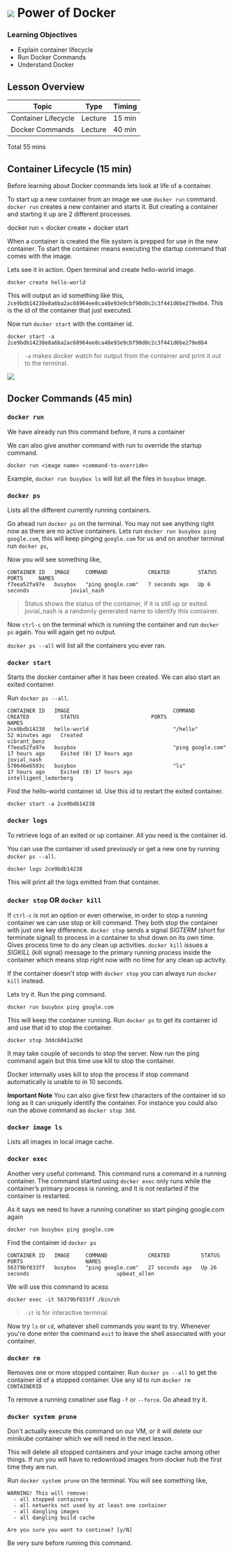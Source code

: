 # ![](https://ga-dash.s3.amazonaws.com/production/assets/logo-9f88ae6c9c3871690e33280fcf557f33.png) Power of Docker

### Learning Objectives

- Explain container lifecycle
- Run Docker Commands
- Understand Docker

## Lesson Overview

| Topic               | Type    | Timing |
| ------------------- | ------- | ------ |
| Container Lifecycle | Lecture | 15 min |
| Docker Commands     | Lecture | 40 min |

Total 55 mins

## Container Lifecycle (15 min)

Before learning about Docker commands lets look at life of a container.

To start up a new container from an image we use `docker run` command. `docker run` creates a new container and starts it. But creating a container and starting it up are 2 different processes.

docker run = docker create + docker start

When a container is created the file system is prepped for use in the new container. To start the container means executing the startup command that comes with the image.

Lets see it in action. Open terminal and create hello-world image.

`docker create hello-world`

This will output an id something like this, `2ce9bdb14238e8a6ba2ac68964ee8ca48e93e9cbf90d0c2c3f441d6be279e8b4`. This is the id of the container that just executed.

Now run `docker start` with the container id.

`docker start -a 2ce9bdb14238e8a6ba2ac68964ee8ca48e93e9cbf90d0c2c3f441d6be279e8b4`

> `-a` makes docker watch for output from the container and print it out to the terminal.

![](https://miro.medium.com/max/2000/0*3_uIz_YMiyZxMwKn)

## Docker Commands (45 min)

### `docker run`

We have already run this command before, it runs a container

We can also give another command with run to override the startup command.

`docker run <image name> <command-to-override>`

Example, `docker run busybox ls` will list all the files in `busybox` image.

### `docker ps`

Lists all the different currently running containers.

Go ahead run `docker ps` on the terminal. You may not see anything right now as there are no active containers. Lets run `docker run busybox ping google.com`, this will keep pinging `google.com` for us and on another terminal run `docker ps`,

Now you will see something like,

```
CONTAINER ID   IMAGE     COMMAND             CREATED         STATUS         PORTS     NAMES
f7eea52fa97e   busybox   "ping google.com"   7 seconds ago   Up 6 seconds             jovial_nash
```

> Status shows the status of the container, if it is still up or exited.
> jovial_nash is a randomly generated name to identify this container.

Now `ctrl-c` on the terminal which is running the container and run `docker ps` again. You will again get no output.

`docker ps --all` will list all the containers you ever ran.

### `docker start`

Starts the docker container after it has been created. We can also start an exited container.

Run `docker ps --all`.

```
CONTAINER ID   IMAGE                                 COMMAND                  CREATED          STATUS                       PORTS                    NAMES
2ce9bdb14238   hello-world                           "/hello"                 52 minutes ago   Created                                               vibrant_benz
f7eea52fa97e   busybox                               "ping google.com"        17 hours ago     Exited (0) 17 hours ago                               jovial_nash
570646e6503c   busybox                               "ls"                     17 hours ago     Exited (0) 17 hours ago                               intelligent_lederberg

```

Find the hello-world container id. Use this id to restart the exited container.

`docker start -a 2ce9bdb14238`

### `docker logs`

To retrieve logs of an exited or up container. All you need is the container id.

You can use the container id used previously or get a new one by running `docker ps --all`.

`docker logs 2ce9bdb14238`

This will print all the logs emitted from that container.

### `docker stop` OR `docker kill`

If `ctrl-c` is not an option or even otherwise, in order to stop a running container we can use stop or kill command. They both stop the container with just one key difference. `docker stop` sends a signal _SIGTERM_ (short for terminate signal) to process in a container to shut down on its own time. Gives process time to do any clean up activities. `docker kill` issues a _SIGKILL_ (kill signal) message to the primary running process inside the container which means stop right now with no time for any clean up activity.

If the container doesn't stop with `docker stop` you can always run `docker kill` instead.

Lets try it. Run the ping command.

`docker run busybox ping google.com`

This will keep the container running. Run `docker ps` to get its container id and use that id to stop the container.

`docker stop 3ddc6041a39d`

It may take couple of seconds to stop the server. Now run the ping command again but this time use kill to stop the container.

Docker internally uses kill to stop the process if stop command automatically is unable to in 10 seconds.

**Important Note** You can also give first few characters of the container id so long as it can uniquely identify the container. For instance you could also run the above command as `docker stop 3dd`.

### `docker image ls`

Lists all images in local image cache.

### `docker exec`

Another very useful command. This command runs a command in a running container. The command started using `docker exec` only runs while the container’s primary process is running, and it is not restarted if the container is restarted.

As it says we need to have a running conatiner so start pinging google.com again

`docker run busybox ping google.com`

Find the container id `docker ps`

```
CONTAINER ID   IMAGE     COMMAND             CREATED          STATUS          PORTS                    NAMES
56379bf033ff   busybox   "ping google.com"   27 seconds ago   Up 26 seconds                            upbeat_allen
```

We will use this command to acess

```
docker exec -it 56379bf033ff /bin/sh
```

> `-it` is for interactive terminal

Now try `ls` or `cd`, whatever shell commands you want to try. Whenever you're done enter the command `exit` to leave the shell associated with your container.

### `docker rm`

Removes one or more stopped container. Run `docker ps --all` to get the container id of a stopped container. Use any id to run `docker rm CONTAINERID`

To remove a running conatiner use flag `-f` or `--force`. Go ahead try it.

### `docker system prune`

Don't actually execute this command on our VM, or it will delete our minikube container which we will need in the next lesson.

This will delete all stopped containers and your image cache among other things. If run you will have to redownload images from docker hub the first time they are run.

Run `docker system prune` on the terminal. You will see something like,

```
WARNING! This will remove:
  - all stopped containers
  - all networks not used by at least one container
  - all dangling images
  - all dangling build cache

Are you sure you want to continue? [y/N]
```

Be very sure before running this command.

